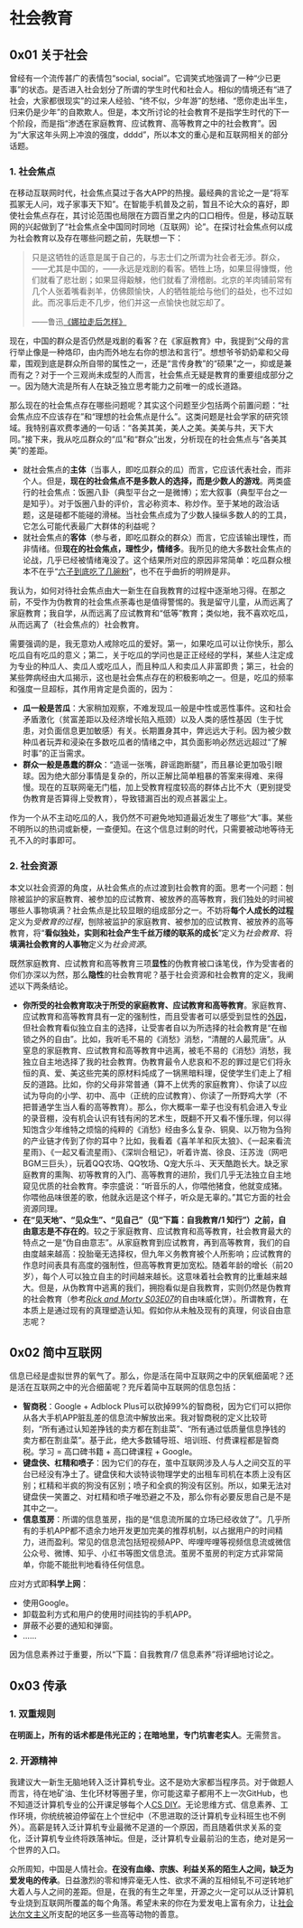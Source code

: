 # 社会教育

## 0x01 关于社会

曾经有一个流传甚广的表情包“social, social”。它调笑式地强调了一种“少已更事”的状态。是否进入社会划分了所谓的学生时代和社会人。相似的情境还有“进了社会，大家都很现实”的过来人经验、“终不似，少年游”的愁绪、“愿你走出半生，归来仍是少年”的自欺欺人。但是，本文所讨论的社会教育不是指学生时代的下一个阶段，而是指“渗透在家庭教育、应试教育、高等教育之中的社会教育”。因为“大家这年头网上冲浪的强度，dddd”，所以本文的重心是和互联网相关的部分话题。

### 1. 社会焦点

在移动互联网时代，社会焦点莫过于各大APP的热搜。最经典的言论之一是“将军孤冢无人问，戏子家事天下知”。在智能手机普及之前，暂且不论大众的喜好，即使社会焦点存在，其讨论范围也局限在方圆百里之内的口口相传。但是，移动互联网的兴起做到了“社会焦点全中国同时同地（互联网）论”。在探讨社会焦点何以成为社会教育以及存在哪些问题之前，先联想一下：

> 只是这牺牲的适意是属于自己的，与志士们之所谓为社会者无涉。群众，——尤其是中国的，——永远是戏剧的看客。牺牲上场，如果显得慷慨，他们就看了悲壮剧；如果显得觳觫，他们就看了滑稽剧。北京的羊肉铺前常有几个人张着嘴看剥羊，仿佛颇愉快，人的牺牲能给与他们的益处，也不过如此。而况事后走不几步，他们并这一点愉快也就忘却了。
>
> ——鲁迅[《娜拉走后怎样》](https://book.douban.com/subject/1442720/)

现在，中国的群众是否仍然是戏剧的看客？在《家庭教育》中，我提到“父母的言行举止像是一种烙印，由内而外地左右你的想法和言行”。想想爷爷奶奶辈和父母辈，围观到底是群众所自带的属性之一，还是“言传身教”的“硕果”之一，抑或是兼而有之？对于一个三观尚未成型的人而言，社会焦点无疑是教育的重要组成部分之一。因为随大流是所有人在缺乏独立思考能力之前唯一的成长道路。

那么现在的社会焦点存在哪些问题呢？其实这个问题至少包括两个前置问题：“社会焦点应不应该存在”和“理想的社会焦点是什么”。这类问题是社会学家的研究领域。我特别喜欢费孝通的一句话：“各美其美，美人之美。美美与共，天下大同。”接下来，我从吃瓜群众的“瓜”和“群众”出发，分析现在的社会焦点与“各美其美”的差距。

- 就社会焦点的**主体**（当事人，即吃瓜群众的瓜）而言，它应该代表社会，而非个人。但是，**现在的社会焦点不是多数人的选择，而是少数人的游戏**。两类盛行的社会焦点：饭圈八卦（典型平台之一是微博）；宏大叙事（典型平台之一是知乎）。对于饭圈八卦的评价，言必称资本、称炒作。至于某地的政治话题，这是碰都不能碰的滑梯。当社会焦点成为了少数人操纵多数人的的工具，它怎么可能代表最广大群体的利益呢？
- 就社会焦点的**客体**（参与者，即吃瓜群众的群众）而言，它应该输出理性，而非情绪。但**现在的社会焦点，理性少，情绪多**。我所见的绝大多数社会焦点的论战，几乎已经被情绪淹没了。这个结果所对应的原因非常简单：吃瓜群众根本不在乎“[六子到底吃了几碗粉](https://movie.douban.com/subject/3742360/)”，也不在乎曲折的明辨是非。

我认为，如何对待社会焦点由大一新生在自我教育的过程中逐渐地习得。在那之前，不受作为伪教育的社会焦点荼毒也是值得警惕的。我是留守儿童，从而远离了家庭教育；我自学，从而远离了应试教育和“低等”教育；类似地，我不喜欢吃瓜，从而远离了（社会焦点的）社会教育。

需要强调的是，我无意劝人戒除吃瓜的爱好。第一，如果吃瓜可以让你快乐，那么吃瓜自有吃瓜的意义；第二，关于吃瓜的学问也是正正经经的学科，某些人注定成为专业的种瓜人、卖瓜人或吃瓜人，而且种瓜人和卖瓜人非富即贵；第三，社会的某些弊病经由大瓜揭示，这也是社会焦点存在的积极影响之一。但是，吃瓜的频率和强度一旦超标，其作用肯定是负面的，因为：

- **瓜一般是苦瓜**：大家稍加观察，不难发现瓜一般是中性或恶性事件。这和社会矛盾激化（贫富差距以及经济增长陷入瓶颈）以及人类的感性基因（生于忧患，对负面信息更加敏感）有关。长期置身其中，弊远远大于利。因为被少数种瓜者玩弄和浸染在多数吃瓜者的情绪之中，其负面影响必然远远超过“了解时事”的正当需求。
- **群众一般是愚蠢的群众**：“造谣一张嘴，辟谣跑断腿”，而且暴论更加吸引眼球。因为绝大部分事情是复杂的，所以正解比简单粗暴的答案来得难、来得慢。现在的互联网毫无门槛，加上受教育程度较高的群体占比不大（更别提受伪教育是否算得上受教育），导致错漏百出的观点甚嚣尘上。

作为一个从不主动吃瓜的人，我仍然不可避免地知道最近发生了哪些“大”事。某些不明所以的热词或新梗，一查便知。在这个信息过剩的时代，只需要被动地等待无孔不入的时事即可。

### 2. 社会资源

本文以社会资源的角度，从社会焦点的点过渡到社会教育的面。思考一个问题：刨除被监护的家庭教育、被参加的应试教育、被放养的高等教育，我们独处的时间被哪些人事物填满？社会焦点是比较显眼的组成部分之一。不妨将**每个人成长的过程**定义为*受教育的过程*，刨除被监护的家庭教育、被参加的应试教育、被放养的高等教育，将“**看似独处，实则和社会产生千丝万缕的联系的成长**”定义为*社会教育*、将**填满社会教育的人事物**定义为*社会资源*。

既然家庭教育、应试教育和高等教育三项**显性**的伪教育被口诛笔伐，作为受害者的你们亦深以为然，那么**隐性**的社会教育呢？基于社会资源和社会教育的定义，我阐述以下两条结论。

- **你所受的社会教育取决于所受的家庭教育、应试教育和高等教育**。家庭教育、应试教育和高等教育具有一定的强制性，而且受害者可以感受到显性的[外因](https://github.com/Anticorianderist/blog/blob/main/1-src/2-the-negation-of-negation/2-dedust/attribution-determining-the-boundary-of-inward-and-outward.md)，但社会教育看似独立自主的选择，让受害者自以为所选择的社会教育是“在枷锁之外的自由”。比如，我听毛不易的《消愁》消愁，“清醒的人最荒唐”。从窒息的家庭教育、应试教育和高等教育中逃离，被毛不易的《消愁》消愁，我独立自主地选择了我的社会教育。伪教育最令人悲哀和不忍的罪过是它们将永恒的真、爱、美这些完美的原材料炖成了一锅黑暗料理，促使学生们走上了相反的道路。比如，你的父母非常普通（算不上优秀的家庭教育）、你读了以应试为导向的小学、初中、高中（正统的应试教育）、你读了一所野鸡大学（不把普通学生当人看的高等教育）。那么，你大概率一辈子也没有机会进入专业的录音棚，没有机会认识有钱有闲的艺术生，既翻不开又看不懂乐理，何以得知饱含少年维特之烦恼的纯粹的《消愁》经由多么复杂、铜臭、以万物为刍狗的产业链才传到了你的耳中？比如，我看着《喜羊羊和灰太狼》、《一起来看流星雨》、《一起又看流星雨》、《深圳合租记》，听着许嵩、徐良、汪苏泷（网吧BGM三巨头），玩着QQ农场、QQ牧场、Q宠大乐斗、天天酷跑长大。缺乏家庭教育的熏陶、初等教育的入门、高等教育的进阶，我们几乎无法独立自主地窥见优质的社会教育。李宗盛说：“听音乐的人，你喂他猪食，他就变成猪。你喂他品味很差的歌，他就永远是这个样子，听众是无辜的。”其它方面的社会资源同理。
- **在“见天地”、“见众生”、“见自己”（见“下篇：自我教育/1 知行”）之前，自由意志是不存在的**。较之于家庭教育、应试教育和高等教育，社会教育最大的特点之一是“伪自由意志”。从家庭教育到应试教育，再到高等教育，我们的自由度越来越高：投胎毫无选择权，但九年义务教育被个人所影响；应试教育的作息时间表具有高度的强制性，但高等教育更加宽松。随着年龄的增长（前20岁），每个人可以独立自主的时间越来越长。这意味着社会教育的比重越来越大。但是，从伪教育中逃离的我们，拥抱看似是自我教育，实则仍然是伪教育的社会教育（参考[*Rick and Morty S03E07*](https://movie.douban.com/subject/26592971/)的自由味威化饼）。所谓教育，在本质上是通过现有的真理塑造认知。假如你从未触及现有的真理，何谈自由意志呢？

## 0x02 简中互联网

信息已经是虚拟世界的氧气了。那么，你是活在简中互联网之中的厌氧细菌呢？还是活在互联网之中的光合细菌呢？充斥着简中互联网的信息包括：

- **智商税**：Google + Adblock Plus可以砍掉99%的智商税，因为它们可以把你从各大手机APP脏乱差的信息流中解放出来。我对智商税的定义比较苛刻，“所有通过认知差挣钱的卖方都在割韭菜”、“所有通过低质量信息挣钱的卖方都在割韭菜”。基于此，绝大多数辅导班、培训班、付费课程都是智商税。学习 = 高口碑书籍 + 高口碑课程 + Google。
- **键盘侠、杠精和喷子**：因为它们的存在，茧中互联网涉及人与人之间交互的平台已经没有净土了。键盘侠和大谈特谈物理学史的出租车司机在本质上没有区别；杠精和半疯的狗没有区别；喷子和全疯的狗没有区别。所以，如果无法对键盘侠一笑置之、对杠精和喷子唯恐避之不及，那么你有必要反思自己是不是其中之一。
- **信息茧房**：所谓的信息茧房，指的是“信息流所属的立场已经收敛了”。几乎所有的手机APP都不遗余力地开发更加完美的推荐机制，以占据用户的时间精力，进而盈利。常见的信息流包括短视频APP、哔哩哔哩等视频信息流或微信公众号、微博、知乎、小红书等图文信息流。茧房不茧房的判定方式非常简单，你能不能批判地看待任何信息。

应对方式即**科学上网**：

- 使用Google。
- 卸载盈利方式和用户的使用时间挂钩的手机APP。
- 屏蔽不必要的通知和弹窗。
- ……

因为信息素养过于重要，所以“下篇：自我教育/7 信息素养”将详细地讨论之。

## 0x03 传承

### 1. 双重规则

**在明面上，所有的话术都是伟光正的；在暗地里，专门坑害老实人**。无需赘言。

### 2. 开源精神

我建议大一新生无脑地转入泛计算机专业。这不是劝大家都当程序员。对于做题人而言，待在地矿油、生化环材等圈子里，你可能这辈子都用不上一次GitHub，也不知道泛计算机专业的公开课足够每个人[CS DIY](https://csdiy.wiki/)。无论思维方式、信息素养、工作环境，你统统被迫停留在上个世纪中（不思进取的泛计算机专业科班生也不例外）。高薪是转入泛计算机专业最微不足道的一个原因，而且随着供求关系的变化，泛计算机专业终将跌落神坛。但是，泛计算机专业最前沿的生态，绝对是另一个世界的入口。

众所周知，中国是人情社会。**在没有血缘、宗族、利益关系的陌生人之间，缺乏为爱发电的传承**。日益激烈的零和博弈毫无人性、欲求不满的互相倾轧不可逆转地扩大着人与人之间的差距。但是，在我的有生之年里，开源之火一定可以从泛计算机专业烧到互联网所覆盖的每个角落。希望未来的你在为爱发电上富有余力，让[社会达尔文主义](https://en.wikipedia.org/wiki/Social_Darwinism)所支配的地区多一些高等动物的善意。
